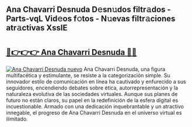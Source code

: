 ## Ana Chavarri Desnuda D𝚎sn𝚞dos filtr𝚊dos - Parts-vqL Vid𝚎os f𝚘tos - N𝚞evas filtr𝚊ciones atr𝚊ctivas XssIE

# <h2><a href="http://mb332g.tromn.icu/?c=Ana+Chavarri+Desnuda">🔗👉👉👉 Ana Chavarri Desnuda 🔗🔗</a></h2>

[![Ana Chavarri Desnuda nuevo](https://i.imgur.com/pEAQMta.gif)](http://mb332g.tromn.icu/?c=Ana+Chavarri+Desnuda)
Ana Chavarri Desnuda, una figura multifacética y estimulante, se resiste a la categorización simple. Su innovador estilo de comunicación en línea ha cautivado y enfurecido a sus seguidores, encendiendo debates sobre ética, autorrepresentación y la naturaleza evolutiva de las sociedades virtuales. Aunque sus planes de futuro no están claros, su papel en la redefinición de la esfera digital es incuestionable. Armado con una dedicación inquebrantable y un atractivo innegable, el progreso de Ana Chavarri Desnuda en el universo virtual es ilimitado.
